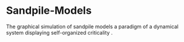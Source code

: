 # Sandpile-Models
The graphical simulation of sandpile models a paradigm of a dynamical system displaying self-organized criticality .
